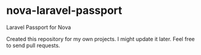 # nova-laravel-passport
Laravel Passport for Nova

Created this repository for my own projects. I might update it later. Feel free to send pull requests.

